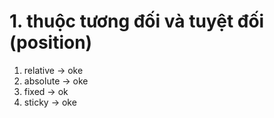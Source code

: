# 1. thuộc tương đối và tuyệt đối (position)

1. relative -> oke
2. absolute -> oke
3. fixed -> ok
4. sticky -> oke
